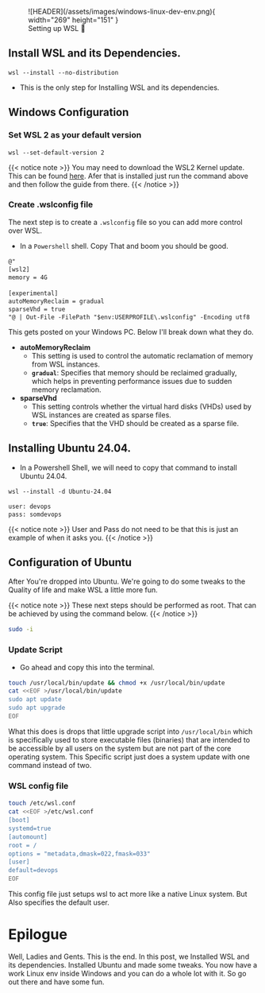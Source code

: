 <figure markdown="span">
![HEADER](/assets/images/windows-linux-dev-env.png){ width="269" height="151" }
<figcaption>Setting up WSL 🚀 </figcaption>
</figure>

## Install WSL and its Dependencies.

```pwsh
wsl --install --no-distribution
```
- This is the only step for Installing WSL and its dependencies.

## Windows Configuration

### Set WSL 2 as your default version
```pwsh
wsl --set-default-version 2
```
{{< notice note >}}
You may need to download the WSL2 Kernel update. This can be found [here](https://wslstorestorage.blob.core.windows.net/wslblob/wsl_update_x64.msi). Afer that is installed just run the command above and then follow the guide from there.
{{< /notice >}}

### Create .wslconfig file
The next step is to create a `.wslconfig` file so you can add more control over WSL.

- In a `Powershell` shell. Copy That and boom you should be good.

```pwsh
@"
[wsl2]
memory = 4G

[experimental]
autoMemoryReclaim = gradual
sparseVhd = true
"@ | Out-File -FilePath "$env:USERPROFILE\.wslconfig" -Encoding utf8
```

This gets posted on your Windows PC. Below I'll break down what they do.

- **autoMemoryReclaim**
  -   This setting is used to control the automatic reclamation of memory from WSL instances.
  - **`gradual`**: Specifies that memory should be reclaimed gradually, which helps in preventing performance issues due to sudden memory reclamation.
- **sparseVhd**
  -  This setting controls whether the virtual hard disks (VHDs) used by WSL instances are created as sparse files.
  -  **`true`**: Specifies that the VHD should be created as a sparse file.

## Installing **Ubuntu 24.04**.

- In a Powershell Shell, we will need to copy that command to install Ubuntu 24.04.

```pwsh
wsl --install -d Ubuntu-24.04
```
```
user: devops
pass: somdevops
```
{{< notice note >}}
User and Pass do not need to be that this is just an example of when it asks you.
{{< /notice >}}

## Configuration of Ubuntu

After You're dropped into Ubuntu. We're going to do some tweaks to the Quality of life and make WSL a little more fun.

{{< notice note >}}
These next steps should be performed as root. That can be achieved by using the command below.
{{< /notice >}}

```bash
sudo -i
```
### Update Script

- Go ahead and copy this into the terminal.

```bash
touch /usr/local/bin/update && chmod +x /usr/local/bin/update
cat <<EOF >/usr/local/bin/update
sudo apt update
sudo apt upgrade
EOF
```
What this does is drops that little upgrade script into `/usr/local/bin` which is specifically used to store executable files (binaries) that are intended to be accessible by all users on the system but are not part of the core operating system. This Specific script just does a system update with one command instead of two.

### WSL config file

```bash
touch /etc/wsl.conf
cat <<EOF >/etc/wsl.conf
[boot]
systemd=true
[automount]
root = /
options = "metadata,dmask=022,fmask=033"
[user]
default=devops
EOF
```

This config file just setups wsl to act more like a native Linux system. But Also specifies the default user.

# Epilogue

Well, Ladies and Gents. This is the end. In this post, we Installed WSL and its dependencies. Installed Ubuntu and made some tweaks. You now have a work Linux env inside Windows and you can do a whole lot with it. So go out there and have some fun.





